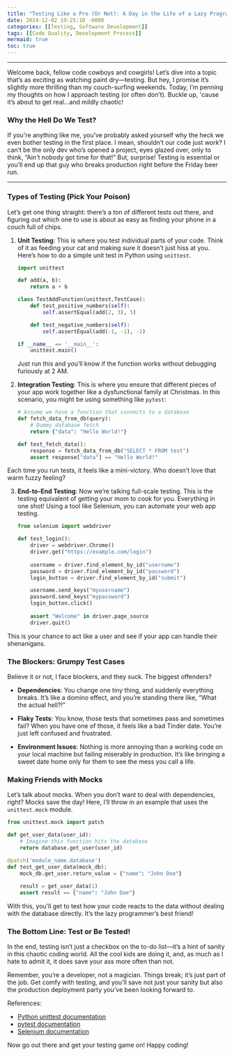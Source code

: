 ```yaml
---
title: "Testing Like a Pro (Or Not): A Day in the Life of a Lazy Programmer"
date: 2024-12-02 19:25:10 -0000
categories: [[Testing, Software Development]]
tags: [[Code Quality, Development Process]]
mermaid: true
toc: true
---
```


---

Welcome back, fellow code cowboys and cowgirls! Let’s dive into a topic that’s as exciting as watching paint dry—testing. But hey, I promise it’s slightly more thrilling than my couch-surfing weekends. Today, I’m penning my thoughts on how I approach testing (or often don’t). Buckle up, 'cause it’s about to get real...and mildly chaotic!

### Why the Hell Do We Test?

If you're anything like me, you’ve probably asked yourself why the heck we even bother testing in the first place. I mean, shouldn’t our code just *work*? I can’t be the only dev who’s opened a project, eyes glazed over, only to think, “Ain't nobody got time for that!” But, surprise! Testing is essential or you’ll end up that guy who breaks production right before the Friday beer run. 

---
### Types of Testing (Pick Your Poison)

Let’s get one thing straight: there’s a ton of different tests out there, and figuring out which one to use is about as easy as finding your phone in a couch full of chips.

1. **Unit Testing**: This is where you test individual parts of your code. Think of it as feeding your cat and making sure it doesn’t just hiss at you. Here’s how to do a simple unit test in Python using `unittest`.

   ```python
   import unittest

   def add(a, b):
       return a + b

   class TestAddFunction(unittest.TestCase):
       def test_positive_numbers(self):
           self.assertEqual(add(2, 3), 5)

       def test_negative_numbers(self):
           self.assertEqual(add(-1, -1), -2)

   if __name__ == '__main__':
       unittest.main()
   ```

   Just run this and you’ll know if the function works without debugging furiously at 2 AM.

2. **Integration Testing**: This is where you ensure that different pieces of your app work together like a dysfunctional family at Christmas. In this scenario, you might be using something like `pytest`:

   ```python
   # Assume we have a function that connects to a database
   def fetch_data_from_db(query):
       # Dummy database fetch
       return {"data": "Hello World!"}

   def test_fetch_data():
       response = fetch_data_from_db("SELECT * FROM test")
       assert response["data"] == "Hello World!"
   ```

Each time you run tests, it feels like a mini-victory. Who doesn’t love that warm fuzzy feeling?

3. **End-to-End Testing**: Now we’re talking full-scale testing. This is the testing equivalent of getting your mom to cook for you. Everything in one shot! Using a tool like Selenium, you can automate your web app testing.

   ```python
   from selenium import webdriver

   def test_login():
       driver = webdriver.Chrome()
       driver.get("https://example.com/login")
       
       username = driver.find_element_by_id("username")
       password = driver.find_element_by_id("password")
       login_button = driver.find_element_by_id("submit")

       username.send_keys("myusername")
       password.send_keys("mypassword")
       login_button.click()
       
       assert "Welcome" in driver.page_source
       driver.quit()
   ```

This is your chance to act like a user and see if your app can handle their shenanigans.

### The Blockers: Grumpy Test Cases

Believe it or not, I face blockers, and they suck. The biggest offenders? 

- **Dependencies**: You change one tiny thing, and suddenly everything breaks. It’s like a domino effect, and you’re standing there like, “What the actual hell?!”

- **Flaky Tests**: You know, those tests that sometimes pass and sometimes fail? When you have one of those, it feels like a bad Tinder date. You’re just left confused and frustrated.

- **Environment Issues**: Nothing is more annoying than a working code on your local machine but failing miserably in production. It’s like bringing a sweet date home only for them to see the mess you call a life.

### Making Friends with Mocks

Let’s talk about mocks. When you don’t want to deal with dependencies, right? Mocks save the day! Here, I’ll throw in an example that uses the `unittest.mock` module.

```python
from unittest.mock import patch

def get_user_data(user_id):
    # Imagine this function hits the database
    return database.get_user(user_id)

@patch('module_name.database')
def test_get_user_data(mock_db):
    mock_db.get_user.return_value = {"name": "John Doe"}
    
    result = get_user_data(1)
    assert result == {"name": "John Doe"}
```

With this, you’ll get to test how your code reacts to the data without dealing with the database directly. It’s the lazy programmer’s best friend!

### The Bottom Line: Test or Be Tested!

In the end, testing isn’t just a checkbox on the to-do list—it’s a hint of sanity in this chaotic coding world. All the cool kids are doing it, and, as much as I hate to admit it, it does save your ass more often than not.

Remember, you’re a developer, not a magician. Things break; it’s just part of the job. Get comfy with testing, and you’ll save not just your sanity but also the production deployment party you’ve been looking forward to.

References:
- [Python unittest documentation](https://docs.python.org/3/library/unittest.html)  
- [pytest documentation](https://docs.pytest.org/en/stable/)  
- [Selenium documentation](https://www.selenium.dev/documentation/en/)  

Now go out there and get your testing game on! Happy coding!
